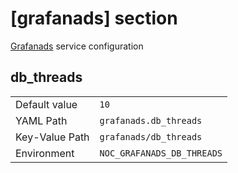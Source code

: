 # [grafanads] section

[Grafanads](../services-reference/grafanads.md) service configuration

## db_threads

|                |                            |
| -------------- | -------------------------- |
| Default value  | `10`                       |
| YAML Path      | `grafanads.db_threads`     |
| Key-Value Path | `grafanads/db_threads`     |
| Environment    | `NOC_GRAFANADS_DB_THREADS` |
